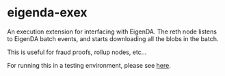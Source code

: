 # eigenda-exex

An execution extension for interfacing with EigenDA.
The reth node listens to EigenDA batch events, and starts downloading all the blobs in the batch.

This is useful for fraud proofs, rollup nodes, etc...

For running this in a testing environment, please see [here](/testutils/README.md).
